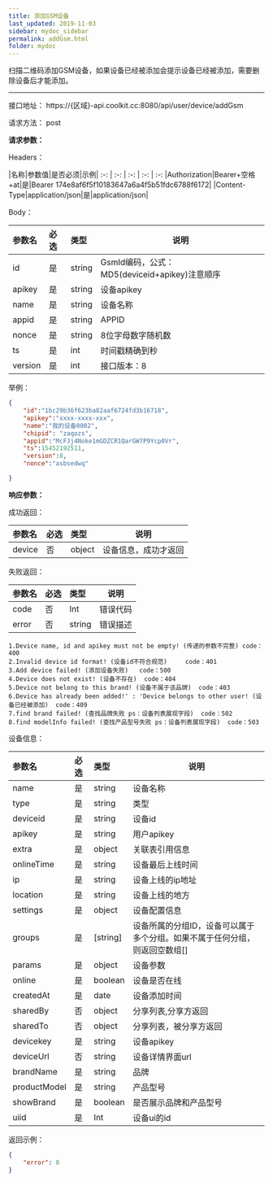 ```yaml
---
title: 添加GSM设备
last_updated: 2019-11-03
sidebar: mydoc_sidebar
permalink: addGsm.html
folder: mydoc
---
```


扫描二维码添加GSM设备，如果设备已经被添加会提示设备已经被添加，需要删除设备后才能添加。

---

接口地址： https://{区域}-api.coolkit.cc:8080/api/user/device/addGsm 

请求方法： post

**请求参数：**

Headers：

|名称|参数值|是否必须|示例|
:-: | :-: | :-: | :-: | :-:
|Authorization|Bearer+空格+at|是|Bearer 174e8af6f5f10183647a6a4f5b51fdc6788f6172|
|Content-Type|application/json|是|application/json|

Body：

|参数名|必选|类型|说明|
|:----    |:---|:----- |-----   |
|id     |是  |string | GsmId编码，公式：MD5(deviceid+apikey)注意顺序 |
|apikey     |是  |string | 设备apikey |
|name |是  |string | 设备名称 |
|appid|是|string|APPID|
|nonce|是|string|8位字母数字随机数|
|ts|是|int|时间戳精确到秒|
|version|是|int|接口版本：8|


举例：

```Json
{
    "id":"1bc29b36f623ba82aaf6724fd3b16718",
    "apikey":"xxxx-xxxx-xxx",
    "name":"我的设备0002",
    "chipid": "zaqozs",
    "appid":"McFJj4Noke1mGDZCR1QarGW7P9Ycp0Vr",
    "ts":15452192511,
    "version":8,
    "nonce":"asbsedwq"

}
```

**响应参数：**

成功返回：

|参数名|必选|类型|说明|
|:----    |:---|:----- |-----   |
|device |否  |object | 设备信息，成功才返回  |

失败返回：

|参数名|必选|类型|说明|
|:----    |:---|:----- |-----   |
|code |否  |Int | 错误代码  |
|error |否  |string | 错误描述  |

```
1.Device name, id and apikey must not be empty! (传递的参数不完整) code：400
2.Invalid device id format! (设备id不符合规范)     code：401
3.Add device failed! (添加设备失败)   code：500
4.Device does not exist! (设备不存在)  code：404
5.Device not belong to this brand! (设备不属于该品牌)  code：403
6.Device has already been added!' : 'Device belongs to other user! (设备已经被添加)  code：409
7.find brand failed! (查找品牌失败 ps：设备列表展现字段)  code：502
8.find modelInfo failed! (查找产品型号失败 ps：设备列表展现字段)  code：503
```

设备信息：

|参数名|必选|类型|说明|
|:----    |:---|:----- |-----   |
|name |是  |string | 设备名称  |
|type |是  |string | 类型  |
|deviceid |是  |string | 设备id  |
|apikey |是  |string | 用户apikey  |
|extra |是  |object | 关联表引用信息  |
|onlineTime |是  |string | 设备最后上线时间  |
|ip |是  |string | 设备上线的ip地址  |
|location |是  |string | 设备上线的地方  |
|settings |是  |object | 设备配置信息  |
|groups |是  | [string] | 设备所属的分组ID，设备可以属于多个分组。如果不属于任何分组，则返回空数组[]  |
|params |是  |object | 设备参数  |
|online |是  |boolean | 设备是否在线  |
|createdAt |是  |date | 设备添加时间  |
|sharedBy |否  |object | 分享列表,分享方返回  |
|sharedTo |否  |object | 分享列表，被分享方返回  |
|devicekey |是  |string | 设备apikey  |
|deviceUrl |否  |string | 设备详情界面url  |
|brandName |是  |string | 品牌  |
|productModel |是  |string | 产品型号  |
|showBrand |是  |boolean | 是否展示品牌和产品型号  |
|uiid |是  | Int | 设备ui的id  |

返回示例：

```Json
{
    "error": 0
}
```
